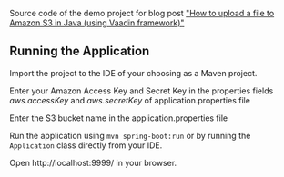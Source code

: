 Source code of the demo project for blog post ["How to upload a file to Amazon S3 in Java (using Vaadin framework)"](https://ramonak.io/posts/vaadin-upload-file-to-amazon-s3-java) 

## Running the Application

Import the project to the IDE of your choosing as a Maven project.

Enter your Amazon Access Key and Secret Key in the properties fields *aws.accessKey* and *aws.secretKey* of application.properties file

Enter the S3 bucket name in the application.properties file

Run the application using `mvn spring-boot:run` or by running the `Application` class directly from your IDE.

Open http://localhost:9999/ in your browser.
